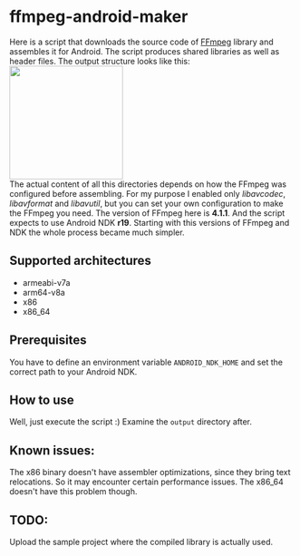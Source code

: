 # ffmpeg-android-maker

Here is a script that downloads the source code of [FFmpeg](https://www.ffmpeg.org) library and assembles it for Android. The script produces shared libraries as well as header files. The output structure looks like this:  
<img src="https://github.com/Javernaut/ffmpeg-android-maker/blob/master/images/output_structure.png" width="200">  
The actual content of all this directories depends on how the FFmpeg was configured before assembling. For my purpose I enabled only *libavcodec*, *libavformat* and *libavutil*, but you can set your own configuration to make the FFmpeg you need.
The version of FFmpeg here is **4.1.1**. And the script expects to use Android NDK **r19**. Starting with this versions of FFmpeg and NDK the whole process became much simpler.

## Supported architectures

* armeabi-v7a
* arm64-v8a
* x86
* x86_64

## Prerequisites

You have to define an environment variable `ANDROID_NDK_HOME` and set the correct path to your Android NDK.

## How to use

Well, just execute the script :) Examine the `output` directory after.

## Known issues:

The x86 binary doesn't have assembler optimizations, since they bring text relocations. So it may encounter certain performance issues. The x86_64 doesn't have this problem though.

## TODO:

Upload the sample project where the compiled library is actually used.
